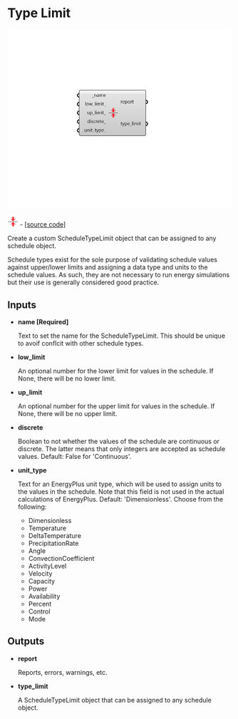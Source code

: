 # Type Limit

![](../../.gitbook/assets/Type_Limit.png)

![](../../.gitbook/assets/Type_Limit%20%281%29.png) - [\[source code\]](https://github.com/ladybug-tools/honeybee-grasshopper-energy/blob/master/honeybee_grasshopper_energy/src//HB%20Type%20Limit.py)

Create a custom ScheduleTypeLimit object that can be assigned to any schedule object.

Schedule types exist for the sole purpose of validating schedule values against upper/lower limits and assigning a data type and units to the schedule values. As such, they are not necessary to run energy simulations but their use is generally considered good practice.

## Inputs

* **name \[Required\]**

  Text to set the name for the ScheduleTypeLimit. This should be unique to avoif conflcit with other schedule types. 

* **low\_limit**

  An optional number for the lower limit for values in the schedule. If None, there will be no lower limit. 

* **up\_limit**

  An optional number for the upper limit for values in the schedule. If None, there will be no upper limit. 

* **discrete**

  Boolean to not whether the values of the schedule are continuous or discrete. The latter means that only integers are accepted as schedule values. Default: False for 'Continuous'. 

* **unit\_type**

  Text for an EnergyPlus unit type, which will be used to assign units to the values in the schedule. Note that this field is not used in the actual calculations of EnergyPlus. Default: 'Dimensionless'. Choose from the following:

  * Dimensionless
  * Temperature
  * DeltaTemperature
  * PrecipitationRate
  * Angle
  * ConvectionCoefficient
  * ActivityLevel
  * Velocity
  * Capacity
  * Power
  * Availability
  * Percent
  * Control
  * Mode

## Outputs

* **report**

  Reports, errors, warnings, etc. 

* **type\_limit**

  A ScheduleTypeLimit object that can be assigned to any schedule object. 

